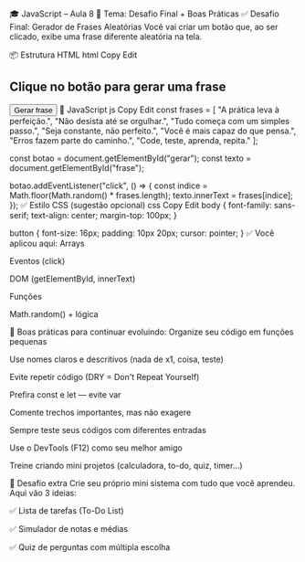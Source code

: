 🎓 JavaScript – Aula 8
🔹 Tema: Desafio Final + Boas Práticas
✅ Desafio Final: Gerador de Frases Aleatórias
Você vai criar um botão que, ao ser clicado, exibe uma frase diferente aleatória na tela.

📦 Estrutura HTML
html
Copy
Edit
<h2 id="frase">Clique no botão para gerar uma frase</h2>
<button id="gerar">Gerar frase</button>
🧠 JavaScript
js
Copy
Edit
const frases = [
  "A prática leva à perfeição.",
  "Não desista até se orgulhar.",
  "Tudo começa com um simples passo.",
  "Seja constante, não perfeito.",
  "Você é mais capaz do que pensa.",
  "Erros fazem parte do caminho.",
  "Code, teste, aprenda, repita."
];

const botao = document.getElementById("gerar");
const texto = document.getElementById("frase");

botao.addEventListener("click", () => {
  const indice = Math.floor(Math.random() * frases.length);
  texto.innerText = frases[indice];
});
✅ Estilo CSS (sugestão opcional)
css
Copy
Edit
body {
  font-family: sans-serif;
  text-align: center;
  margin-top: 100px;
}

button {
  font-size: 16px;
  padding: 10px 20px;
  cursor: pointer;
}
✅ Você aplicou aqui:
Arrays

Eventos (click)

DOM (getElementById, innerText)

Funções

Math.random() + lógica

🧠 Boas práticas para continuar evoluindo:
Organize seu código em funções pequenas

Use nomes claros e descritivos (nada de x1, coisa, teste)

Evite repetir código (DRY = Don't Repeat Yourself)

Prefira const e let — evite var

Comente trechos importantes, mas não exagere

Sempre teste seus códigos com diferentes entradas

Use o DevTools (F12) como seu melhor amigo

Treine criando mini projetos (calculadora, to-do, quiz, timer…)

🧪 Desafio extra
Crie seu próprio mini sistema com tudo que você aprendeu. Aqui vão 3 ideias:

✅ Lista de tarefas (To-Do List)

✅ Simulador de notas e médias

✅ Quiz de perguntas com múltipla escolha

